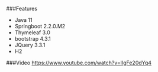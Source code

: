 ###Features
- Java 11
- Springboot 2.2.0.M2
- Thymeleaf 3.0
- bootstrap 4.3.1
- JQuery 3.3.1
- H2﻿

###Video
https://www.youtube.com/watch?v=lIgFe20dYq4